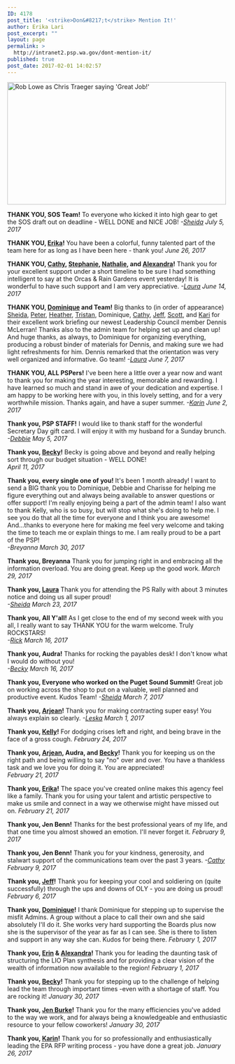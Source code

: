 ```yaml
---
ID: 4178
post_title: '<strike>Don&#8217;t</strike> Mention It!'
author: Erika Lari
post_excerpt: ""
layout: page
permalink: >
  http://intranet2.psp.wa.gov/dont-mention-it/
published: true
post_date: 2017-02-01 14:02:57
---
```

<img tabindex="-1" id="longdesc-return-4136" longdesc="http://intranet2.psp.wa.gov?longdesc=4136&#038;referrer=4178" src="http://intranet2.psp.wa.gov/wp-content/uploads/2017/01/p8kKA.gif" alt="Rob Lowe as Chris Traeger saying &#039;Great Job!&#039;" width="500" height="280" class="aligncenter size-full wp-image-4136" />

<strong>THANK YOU, SOS Team!</strong>
To everyone who kicked it into high gear to get the SOS draft out on deadline - WELL DONE and NICE JOB! 
<em>-<a href="http://intranet2.psp.wa.gov/staff/sheidasahandy/">Sheida</a></em>
<em>July 5, 2017</em>

<strong>THANK YOU, <a href="http://intranet2.psp.wa.gov/staff/erikalari/">Erika</a>!</strong>
You have been a colorful, funny talented part of the team here for as long as I have been here - thank you! 
<em>June 26, 2017</em>

<strong>THANK YOU, <a href="http://intranet2.psp.wa.gov/staff/cathycochrane/">Cathy</a>, <a href="http://intranet2.psp.wa.gov/staff/stephaniesuter/">Stephanie</a>, <a href="http://intranet2.psp.wa.gov/staff/nathaliehamel/">Nathalie</a>, and <a href="http://intranet2.psp.wa.gov/staff/alexandradoty/">Alexandra</a>!</strong>
Thank you for your excellent support under a short timeline to be sure I had something intelligent to say at the Orcas & Rain Gardens event yesterday! It is wonderful to have such support and I am very appreciative.
<em>-<a href="http://intranet2.psp.wa.gov/staff/laurablackmore/">Laura</a></em>
<em>June 14, 2017</em>

<strong>THANK YOU, <a href="http://intranet2.psp.wa.gov/staff/dominiquehampton/">Dominique</a> and Team!</strong>
Big thanks to (in order of appearance) <a href="http://intranet2.psp.wa.gov/staff/sheidasahandy/">Sheida</a>, <a href="http://intranet2.psp.wa.gov/staff/peterbest/">Peter</a>, <a href="http://intranet2.psp.wa.gov/staff/heatherbenson/">Heather</a>, <a href="http://intranet2.psp.wa.gov/staff/tristanpetercontesse/">Tristan</a>, Dominique, <a href="http://intranet2.psp.wa.gov/staff/cathycochrane/">Cathy</a>, <a href="http://intranet2.psp.wa.gov/staff/jeffparsons">Jeff</a>, <a href="http://intranet2.psp.wa.gov/staff/scottredman/">Scott</a>, and <a href="http://intranet2.psp.wa.gov/staff/karistiles/">Kari</a> for their excellent work briefing our newest Leadership Council member Dennis McLerran! Thanks also to the admin team for helping set up and clean up! And huge thanks, as always, to Dominique for organizing everything, producing a robust binder of materials for Dennis, and making sure we had light refreshments for him. Dennis remarked that the orientation was very well organized and informative. Go team!
<em>-<a href="http://intranet2.psp.wa.gov/staff/laurablackmore/">Laura</a></em>
<em>June 7, 2017</em>

<strong>THANK YOU, ALL PSPers!</strong>
I've been here a little over a year now and want to thank you for making the year interesting, memorable and rewarding. I have learned so much and stand in awe of your dedication and expertise. I am happy to be working here with you, in this lovely setting, and for a very worthwhile mission. Thanks again, and have a super summer.
<em>-<a href="http://intranet2.psp.wa.gov/staff/karinberkholtz/">Karin</a></em>
<em>June 2, 2017</em>

<strong>Thank you, PSP STAFF!</strong>
I would like to thank staff for the wonderful Secretary Day gift card. I will enjoy it with my husband for a Sunday brunch. 
<em>-<a href="http://intranet2.psp.wa.gov/staff/debbielewandowsky/">Debbie</a></em>
<em>May 5, 2017</em>

<strong>Thank you, <a href="http://intranet2.psp.wa.gov/staff/beckydeboer/">Becky</a>!</strong>
Becky is going above and beyond and really helping sort through our budget situation - WELL DONE!  
<em>April 11, 2017</em>

<strong>Thank you, every single one of you!</strong>
It's been 1 month already! I want to send a BIG thank you to Dominique, Debbie and Charisse for helping me figure everything out and always being available to answer questions or offer support! I'm really enjoying being a part of the admin team! I also want to thank Kelly, who is so busy, but will stop what she's doing to help me. I see you do that all the time for everyone and I think you are awesome! And...thanks to everyone here for making me feel very welcome and taking the time to teach me or explain things to me. I am really proud to be a part of the PSP!  
<em>-Breyanna</em>
<em>March 30, 2017</em>

<strong>Thank you, Breyanna</strong>
Thank you for jumping right in and embracing all the information overload. You are doing great. Keep up the good work.
<em>March 29, 2017</em>  

<strong>Thank you, <a href="http://intranet2.psp.wa.gov/staff/laurablackmore/">Laura</a></strong>
Thank you for attending the PS Rally with about 3 minutes notice and doing us all super proud!  
<em>-<a href="http://intranet2.psp.wa.gov/staff/sheidasahandy/">Sheida</a></em>
<em>March 23, 2017</em>

<strong>Thank you, All Y'all!</strong>
As I get close to the end of my second week with you all, I really want to say THANK YOU for the warm welcome. Truly ROCKSTARS!  
<em>-<a href="http://intranet2.psp.wa.gov/staff/rickberman/">Rick</a></em>
<em>March 16, 2017</em>

<strong>Thank you, Audra!</strong>
Thanks for rocking the payables desk! I don't know what I would do without you!  
<em>-<a href="http://intranet2.psp.wa.gov/staff/beckydeboer/">Becky</a></em>
<em>March 16, 2017</em>

<strong>Thank you, Everyone who worked on the Puget Sound Summit!</strong>
Great job on working across the shop to put on a valuable, well planned and productive event. Kudos Team!
<em>-<a href="http://intranet2.psp.wa.gov/staff/sheidasahandy/">Sheida</a></em>
<em>March 7, 2017</em>

<strong>Thank you, <a href="http://intranet2.psp.wa.gov/staff/arjeantravis/">Arjean</a>!</strong>
Thank you for making contracting super easy! You always explain so clearly.
<em>-<a href="http://intranet2.psp.wa.gov/staff/leskafore/">Leska</a></em>
<em>March 1, 2017</em>

<strong>Thank you, <a href="http://intranet2.psp.wa.gov/staff/kellyadams/">Kelly</a>!</strong>
For dodging crises left and right, and being brave in the face of a gross cough.
<em>February 24, 2017</em>

<strong>Thank you, <a href="http://intranet2.psp.wa.gov/staff/arjeantravis/">Arjean</a>, Audra, and <a href="http://intranet2.psp.wa.gov/staff/beckydeboer/">Becky</a>!</strong>
Thank you for keeping us on the right path and being willing to say "no" over and over. You have a thankless task and we love you for doing it. You are appreciated!  
<em>February 21, 2017</em>

<strong>Thank you, <a href="http://intranet2.psp.wa.gov/staff/erikalari/">Erika</a>!</strong>
The space you've created online makes this agency feel like a family. Thank you for using your talent and artistic perspective to make us smile and connect in a way we otherwise might have missed out on.
<em>February 21, 2017</em>

<strong>Thank you, Jen Benn!</strong>
Thanks for the best professional years of my life, and that one time you almost showed an emotion. I'll never forget it.
<em>February 9, 2017</em>

<strong>Thank you, Jen Benn!</strong>
Thank you for your kindness, generosity, and stalwart support of the communications team over the past 3 years.
<em>-<a href="http://intranet2.psp.wa.gov/staff/cathycochrane/">Cathy</a></em>
<em>February 9, 2017</em>

<strong>Thank you, <a href="http://intranet2.psp.wa.gov/staff/jeffparsons/">Jeff</a>!</strong>
Thank you for keeping your cool and soldiering on (quite successfully) through the ups and downs of OLY - you are doing us proud!
<em>February 6, 2017</em>

<strong>Thank you, <a href="http://intranet2.psp.wa.gov/staff/dominiquehampton/">Dominique</a>!</strong>
I thank Dominique for stepping up to supervise the misfit Admins. A group without a place to call their own and she said absolutely I'll do it. She works very hard supporting the Boards plus now she is the supervisor of the year as far as I can see. She is there to listen and support in any way she can. Kudos for being there.
<em>February 1, 2017</em>

<strong>Thank you, <a href="http://intranet2.psp.wa.gov/staff/erinryan-penuela/">Erin</a> & <a href="http://intranet2.psp.wa.gov/staff/alexandradoty/">Alexandra</a>!</strong>
Thank you for leading the daunting task of structuring the LIO Plan synthesis and for providing a clear vision of the wealth of information now available to the region!
<em>February 1, 2017</em>

<strong>Thank you, <a href="http://intranet2.psp.wa.gov/staff/beckydeboer/">Becky</a>!</strong>
Thank you for stepping up to the challenge of helping lead the team through important times -even with a shortage of staff. You are rocking it!
<em>January 30, 2017</em>

<strong>Thank you, <a href="http://intranet2.psp.wa.gov/staff/jenburke/">Jen Burke</a>!</strong>
Thank you for the many efficiencies you've added to the way we work, and for always being a knowledgeable and enthusiastic resource to your fellow coworkers!
<em>January 30, 2017</em>

<strong>Thank you, <a href="http://intranet2.psp.wa.gov/staff/karinberkholtz/">Karin</a>!</strong>
Thank you for so professionally and enthusiastically leading the EPA RFP writing process - you have done a great job.
<em>January 26, 2017</em>
